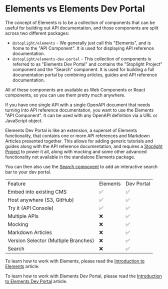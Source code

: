 # Elements vs Elements Dev Portal

The concept of Elements is to be a collection of components that can be useful for building out API documentation, and those components are split across two different packages:

- `@stoplight/elements` - We generally just call this "Elements", and is home to the "API Component". It is used for displaying API reference documentation.
- `@stoplight/elements-dev-portal` - This collection of components is referred to as "Elements Dev Portal" and contains the "Stoplight Project" component and the "Search" component. It is used for building a full documentation portal by combining articles, guides and API reference documentation.

All of these components are available as Web Components or React components, so you can use them pretty much anywhere.

If you have one single API with a single OpenAPI document that needs turning into API reference documentation, you want to use the Elements "API Component". It can be used with any OpenAPI definition via a URL or JavaScript object.

Elements Dev Portal is like an extension, a superset of Elements functionality, that contains one or more API references and Markdown Articles presented together. This allows for adding generic tutorials and guides along with the API reference documentation, and requires a [Stoplight Project](https://meta.stoplight.io/docs/platform/2.-workspaces/b.adding-projects.md) to power it all, along with mocking and some other advanced functionality not available in the standalone Elements package.

You can then also use the [Search component](getting-started/dev-portal/search-component.md) to add an interactive search bar to your dev portal. 

<table class="c7">
  <tbody>
    <tr class="c2">
      <td class="c3" colspan="1" rowspan="1">
        Feature
      </td>
      <td class="c4" colspan="1" rowspan="1">
        Elements
      </td>
      <td class="c5" colspan="1" rowspan="1">
        Dev Portal
      </td>
    </tr>
    <tr class="c2">
      <td class="c3" colspan="1" rowspan="1">
        Embed into existing CMS
      </td>
      <td class="c4" colspan="1" rowspan="1">
        &#9989;
      </td>
      <td class="c5" colspan="1" rowspan="1">
        &#9989;
      </td>
    </tr>
    <tr class="c2">
      <td class="c3" colspan="1" rowspan="1">
        Host anywhere (S3, GitHub)
      </td>
      <td class="c4" colspan="1" rowspan="1">
        &#9989;
      </td>
      <td class="c5" colspan="1" rowspan="1">
        &#9989;
      </td>
    </tr>
    <tr class="c2">
      <td class="c3" colspan="1" rowspan="1">
        Try it (API Console)
      </td>
      <td class="c4" colspan="1" rowspan="1">
        &#9989;
      </td>
      <td class="c5" colspan="1" rowspan="1">
        &#9989;
      </td>
    </tr>
    <tr class="c2">
      <td class="c3" colspan="1" rowspan="1">
        Multiple APIs
      </td>
      <td class="c4" colspan="1" rowspan="1">
        &#10060;
      </td>
      <td class="c5" colspan="1" rowspan="1">
        &#9989;
      </td>
    </tr>
    <tr class="c2">
      <td class="c3" colspan="1" rowspan="1">
        Mocking
      </td>
      <td class="c4" colspan="1" rowspan="1">
        &#10060;
      </td>
      <td class="c5" colspan="1" rowspan="1">
        &#9989;
      </td>
    </tr>
    <tr class="c2">
      <td class="c3" colspan="1" rowspan="1">
        Markdown Articles
      </td>
      <td class="c4" colspan="1" rowspan="1">
        &#10060;
      </td>
      <td class="c5" colspan="1" rowspan="1">
        &#9989;
      </td>
    </tr>
    <tr class="c2">
      <td class="c3" colspan="1" rowspan="1">
        Version Selector (Multiple Branches)
      </td>
      <td class="c4" colspan="1" rowspan="1">
        &#10060;
      </td>
      <td class="c5" colspan="1" rowspan="1">
        &#9989;
      </td>
    </tr>
    <tr class="c2">
      <td class="c3" colspan="1" rowspan="1">
        Search
      </td>
      <td class="c4" colspan="1" rowspan="1">
        &#10060;
      </td>
      <td class="c5" colspan="1" rowspan="1">
        &#9989;
      </td>
    </tr>
  </tbody>
</table>

To learn how to work with Elements, please read the [Introduction to Elements](getting-started/elements/introduction.md) article. 

To learn how to work with Elements Dev Portal, please read the [Introduction to Elements Dev Portal](getting-started/dev-portal/introduction.md) article. 
